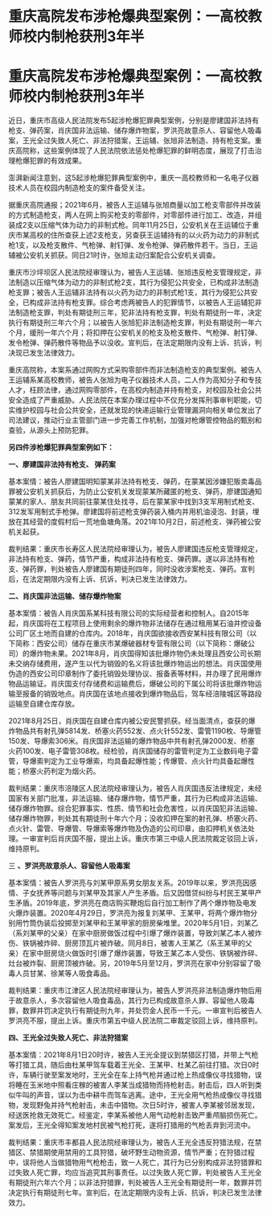 # 重庆高院发布涉枪爆典型案例：一高校教师校内制枪获刑3年半

# 重庆高院发布涉枪爆典型案例：一高校教师校内制枪获刑3年半

近日，重庆市高级人民法院发布5起涉枪爆犯罪典型案例，分别是廖建国非法持有枪支、弹药案，肖庆国非法运输、储存爆炸物案，罗洪亮故意杀人、容留他人吸毒案，王光全过失致人死亡、非法狩猎案，王运辅、张旭非法制造、持有枪支案。重庆高院称，这些案例体现了人民法院依法惩处枪爆犯罪的鲜明态度，展现了打击治理枪爆犯罪的有效成果。

澎湃新闻注意到，这5起涉枪爆犯罪典型案例中，重庆一高校教师和一名电子仪器技术人员在校园内制造枪支的案件备受关注。

据重庆高院通报；2021年6月，被告人王运辅与张旭商量以加工枪支零部件并改装的方式制造枪支，两人在网上购买枪支的零部件，对零部件进行加工、改造，并组装成2支以压缩气体为动力的非制式枪。同年11月25日，公安机关在王运辅位于重庆市某高校的住所查获上述2支枪支，另查获王运辅持有的以火药为动力的非制式枪1支，以及枪支散件、气枪弹、射钉弹、发令枪弹、弹药散件若干。当日，王运辅被公安机关抓获。同日21时许，张旭主动归案配合公安机关调查。

重庆市沙坪坝区人民法院经审理认为，被告人王运辅、张旭违反枪支管理规定，非法制造以压缩气体为动力的非制式枪2支，其行为侵犯公共安全，已构成非法制造枪支罪；被告人王运辅非法持有以火药为动力的非制式枪1支，其行为侵犯公共安全，已构成非法持有枪支罪。综合考虑两被告人的犯罪情节，以被告人王运辅犯非法制造枪支罪，判处有期徒刑三年，犯非法持有枪支罪，判处有期徒刑一年，决定执行有期徒刑三年六个月；以被告人张旭犯非法制造枪支罪，判处有期徒刑一年六个月，缓刑一年六个月；将扣押在公安机关的枪支及枪支散件、气枪弹、射钉弹、发令枪弹、弹药散件等物品予以没收。宣判后，在法定期限内没有上诉、抗诉，判决现已发生法律效力。

重庆高院称，本案系通过网购方式采购零部件而非法制造枪支的典型案例。被告人王运辅系某高校教师，被告人张旭为电子仪器技术人员，二人作为高知分子和专技人才，枉顾法律，通过网购零部件，在高校内制造并持有枪支，对校园及社会公共安全造成了严重威胁。人民法院在本案办理过程中不仅充分发挥刑事审判职能，切实维护校园与社会公共安全，还就发现的快递运输行业管理漏洞向相关单位发出了司法建议，推动行业主管部门进一步完善工作机制，加强对枪爆管控物品的甄别和查验，从源头上预防犯罪。

**另四件涉枪爆犯罪典型案例如下：**

**一、廖建国非法持有枪支、 弹药案**

基本案情：被告人廖建国明知蒙某非法持有枪支、弹药，在蒙某因涉嫌犯贩卖毒品罪被公安机关抓获后，为防止公安机关发现蒙某所藏匿的枪支、弹药，廖建国通知蒙某的家人、朋友共同前往蒙某住处找寻，后在蒙某家中找到3支军用制式枪支、312发军用制式手枪弹。廖建国将前述枪支弹药装入桶内并用机油浸泡、封装，埋放在其经营的度假村后一荒地鱼塘角落。2021年10月2日，前述枪支、弹药被公安机关起获。

裁判结果：重庆市长寿区人民法院经审理认为，被告人廖建国违反枪支管理规定，非法持有枪支、弹药，情节严重，构成非法持有枪支、弹药罪。遂以非法持有枪支、弹药罪，判处被告人廖建国有期徒刑四年，同时没收涉案枪支、弹药。宣判后，在法定期限内没有上诉、抗诉，判决已发生法律效力。

**二、肖庆国非法运输、储存爆炸物案**

基本案情：被告人肖庆国系某科技有限公司的实际经营者和控制人。自2015年起，肖庆国将在工程项目上使用剩余的爆炸物非法储存在通过租用某石油井控设备公司厂区土地而自建的仓库内。2018年，肖庆国欲接收西安某科技有限公司（以下简称：西安公司）储存在重庆市某爆破器材专营有限公司（以下简称：爆破公司）的爆炸物未果。2021年8月，肖庆国得知该批爆炸物仍未处理且西安公司长期未交纳存储费用，遂产生以代为销毁的名义将该批爆炸物运出的想法。肖庆国使用伪造的西安公司印章制作了委托销毁处理协议、报备表等材料，并办理了民用爆炸物品运输证。肖庆国支付存储费和运输费后，爆破公司的下属公司将该批爆炸物运输至报备的销毁地点。肖庆国在该地点接收到爆炸物品后，驾车经涪陵城区等路段运输至自建仓库存放。

2021年8月25日，肖庆国在自建仓库内被公安民警抓获。经当面清点，查获的爆炸物品共有射孔弹5814发、桥塞火药552发、点火针552发、雷管1190枚、导爆管150发、导爆索306米。肖庆国非法运输的爆炸物品中共有射孔弹2000发、桥塞火药100发、电子雷管308枚。经检验，肖庆国储存的雷管判定为工业数码电子雷管，导爆索判定为工业导爆索，均具备起爆性能；传爆管、点火针均具备起爆性能；桥塞火药判定为烟火药。

裁判结果：重庆市涪陵区人民法院经审理认为，被告人肖庆国违反法律规定，未经国家有关部门批准，非法运输、储存爆炸物，情节严重，其行为已构成非法运输、储存爆炸物罪。综合犯罪事实、性质、情节和社会危害性，以肖庆国犯非法运输、储存爆炸物罪，判处其有期徒刑十年六个月；没收扣押在案的射孔弹、桥塞火药、点火针、雷管、导爆管、导爆索等爆炸物及伪造的公司印章，由扣押机关依法处理。一审宣判后肖庆国不服，提出上诉。重庆市第三中级人民法院裁定驳回上诉，维持原判。

三 **、罗洪亮故意杀人、容留他人吸毒案**

基本案情：被告人罗洪亮与刘某甲原系男女朋友关系。2019年以来，罗洪亮因感情、子女抚养等问题与刘某甲及其家人产生矛盾。后又因借贷纠纷与村民王某甲产生矛盾。2019年底，罗洪亮在商店购买鞭炮后自行加工制作了两个爆炸物及电发火爆炸装置。2020年4月29日，罗洪亮为报复刘某甲、王某甲，将两个爆炸物分别用竹筒伪装后投掷至刘某甲和王某甲家的厨房柴堆里。2020年5月1日，刘某乙（系刘某甲的父亲）在家中厨房做饭过程中引爆了爆炸装置，导致刘某乙本人被炸伤、铁锅被炸碎、厨房顶瓦片被炸破。同月8日，被害人王某乙（系王某甲的父亲）在家中厨房烧火做饭时引爆了爆炸装置，导致王某乙本人受伤、铁锅被炸碎、灶台被炸裂、厨房顶被炸破。另，2019年5月至12月，罗洪亮在家中分别容留了吸毒人员甘某、徐某等人吸食毒品。

裁判结果：重庆市江津区人民法院经审理认为，被告人罗洪亮非法制造爆炸物后用于故意杀人，多次容留他人吸食毒品，其行为已构成故意杀人罪、容留他人吸毒罪，数罪并罚决定执行有期徒刑九年，并处罚金人民币一千元。一审宣判后被告人罗洪亮不服，提出上诉。重庆市第五中级人民法院二审裁定驳回上诉，维持原判。

**四、王光全过失致人死亡、非法狩猎案**

基本案情：2021年8月1日20时许，被告人王光全提议到禁猎区打猎，并带上气枪等打猎工具，随后由杜某甲驾车载着王光全、王某甲、杜某乙前往打猎。次日0时许，车辆行驶至案发地时，王光全在车上持气枪并通过枪上热成像仪寻找猎物，误将睡在玉米地中照看庄稼的被害人李某当成猎物而持枪射击。射击后，四人听到类似牛叫的声音，误以为击中耕牛而驾车逃离。途中，王光全用气枪热成像仪寻找猎物，发现野兔并持气枪射击，未击中猎物。次日5时许，被害人李某被邻居发现，经送医抢救无效死亡。经鉴定，李某系被他人用气动枪射击致严重颅脑损伤死亡。案发后，王光全得知案发地村民被气枪打死，遂将打猎用的气枪丢弃到河流中。

裁判结果：重庆市丰都县人民法院经审理认为，被告人王光全违反狩猎法规，在禁猎区、禁猎期使用禁用的工具狩猎，破坏野生动物资源，情节严重；在狩猎过程中，误将他人当做猎物用气枪枪击，致一人死亡，其行为已分别构成非法狩猎罪和过失致人死亡罪，均应当追究其刑事责任。以过失致人死亡罪，判处被告人王光全有期徒刑六年六个月；以非法狩猎罪，判处被告人王光全有期徒刑一年，数罪并罚决定执行有期徒刑七年。宣判后，在法定期限内没有上诉、抗诉，判决已发生法律效力。

